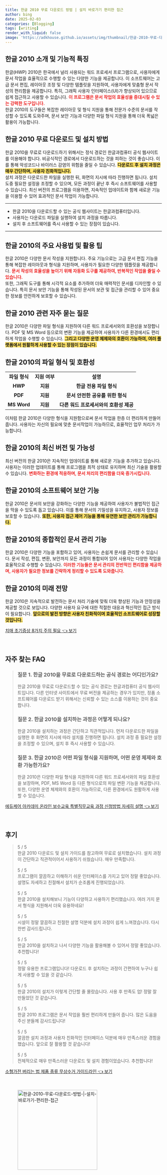 ```yaml
---
title: 한글 2010 무료 다운로드 방법 | 설치 바로가기 편리한 접근
author: bing
date: 2025-02-03
categories: [Blogging]
tags: [writing]
render_with_liquid: false
image: 'https://adkhouse.github.io/assets/img/thumbnail/한글-2010-무료-다운로드-방법-|-설치-바로가기-편리한-접근.webp'
---
```



<h2 id='한글2010_소개'>한글 2010 소개 및 기능적 특징</h2>

<p>한글(HWP) 2010은 한국에서 널리 사용되는 워드 프로세서 프로그램으로, 사용자에게 문서 작업을 효율적으로 수행할 수 있는 다양한 기능을 제공합니다. 이 소프트웨어는 고급 문서 편집, 레이아웃 조정 및 다양한 템플릿을 지원하여, 사용자에게 맞춤형 문서 작성의 편리함을 제공합니다. 특히, 그래픽 사용자 인터페이스(UI)가 향상되어 있으므로 쉽게 접근하고 사용할 수 있습니다. <b><span style="color: #ee2323;">이 프로그램은 문서 작업의 효율성을 증대시킬 수 있는 강력한 도구입니다.</span></b><br>한글 2010의 도구들은 복잡한 레이아웃 및 형식 지원을 통해 전문가 수준의 문서를 작성할 수 있도록 도와주며, 문서 보안 기능과 다양한 파일 형식 지원을 통해 더욱 폭넓은 활용이 가능합니다.</p>

<h2 id='다운로드_및_설치'>한글 2010 무료 다운로드 및 설치 방법</h2>

<p>한글 2010을 무료로 다운로드하기 위해서는 정식 경로인 한글과컴퓨터 공식 웹사이트를 이용해야 합니다. 비공식적인 경로에서 다운로드하는 것을 피하는 것이 좋습니다. 이를 통해 악성코드나 바이러스 감염의 위험을 줄일 수 있습니다. <b><span style="background-color: #ffe066;">다운로드 후 설치 과정은 매우 간단하며, 사용자 친화적입니다.</span></b><br>설치 과정은 다운로드한 파일을 실행한 뒤, 화면의 지시에 따라 진행하면 됩니다. 설치 도중 필요한 설정을 조정할 수 있으며, 모든 과정이 끝난 후 즉시 소프트웨어를 사용할 수 있습니다. 최신 버전의 프로그램을 이용하면, 지속적인 업데이트와 함께 새로운 기능을 이용할 수 있어 효과적인 문서 작업이 가능합니다.</p>

<hr />

<ul>
    <li>한글 2010을 다운로드할 수 있는 공식 웹사이트는 한글과컴퓨터입니다.</li>
    <li>사용자는 다운로드 파일을 실행하여 설치 과정을 따릅니다.</li>
    <li>설치 후 소프트웨어를 즉시 사용할 수 있는 장점이 있습니다.</li>
</ul>

<hr />

<h2 id='주요_사용법_및_활용_팁'>한글 2010의 주요 사용법 및 활용 팁</h2>

<p>한글 2010은 다양한 문서 작성을 지원합니다. 주요 기능으로는 고급 문서 편집 기능을 통해 복잡한 레이아웃과 형식을 지원하며, 사용자가 필요한 다양한 템플릿을 제공합니다. <b><span style="color: #ee2323;">문서 작성의 효율성을 높이기 위해 자동화 도구를 제공하여, 반복적인 작업을 줄일 수 있습니다.</span></b><br>또한, 그래픽 도구를 통해 시각적 요소를 추가하여 더욱 매력적인 문서를 디자인할 수 있습니다. 특히 문서 보안 기능을 통해 작성된 문서의 보관 및 접근을 관리할 수 있어 중요한 정보를 안전하게 보호할 수 있습니다.</p>

<h2 id='자주_묻는_질문'>한글 2010 관련 자주 묻는 질문</h2>

<p>한글 2010은 다양한 파일 형식을 지원하여 다른 워드 프로세서와의 호환성을 보장합니다. PDF 및 MS Word 등으로의 변환 기능을 제공하여 사용자가 다른 환경에서도 편리하게 작업을 수행할 수 있습니다. <b><span style="background-color: #ffe066;">그리고 다양한 운영 체제와의 호환이 가능하여, 여러 플랫폼에서 원활하게 사용할 수 있는 장점이 있습니다.</span></b></p>

<h2 id='파일_형식_및_호환성'>한글 2010의 파일 형식 및 호환성</h2>

<table>
    <tr>
        <td style="text-align: center; height: 17px;"><b>파일 형식</b></td>
        <td style="text-align: center; height: 17px;"><b>지원 여부</b></td>
        <td style="text-align: center; height: 17px;"><b>설명</b></td>
    </tr>
    <tr>
        <td style="text-align: center; height: 17px;"><b>HWP</b></td>
        <td style="text-align: center; height: 17px;"><b>지원</b></td>
        <td style="text-align: center; height: 17px;"><b>한글 전용 파일 형식</b></td>
    </tr>
    <tr>
        <td style="text-align: center; height: 17px;"><b>PDF</b></td>
        <td style="text-align: center; height: 17px;"><b>지원</b></td>
        <td style="text-align: center; height: 17px;"><b>문서 안전한 공유를 위한 형식</b></td>
    </tr>
    <tr>
        <td style="text-align: center; height: 17px;"><b>MS Word</b></td>
        <td style="text-align: center; height: 17px;"><b>지원</b></td>
        <td style="text-align: center; height: 17px;"><b>다른 워드 프로세서와의 호환성 제공</b></td>
    </tr>
</table>

<p>이처럼 한글 2010은 다양한 형식을 지원함으로써 문서 작업을 한층 더 편리하게 만들어 줍니다. 사용자는 자신의 필요에 맞춘 문서작업이 가능하므로, 효율적인 업무 처리가 가능합니다.</p>

<h2 id='최신_버전_및_기능'>한글 2010의 최신 버전 및 가능성</h2>

<p>최신 버전의 한글 2010은 지속적인 업데이트를 통해 새로운 기능을 추가하고 있습니다. 사용자는 이러한 업데이트를 통해 프로그램을 최적 상태로 유지하며 최신 기술을 활용할 수 있습니다. <b><span style="color: #ee2323;">변화하는 환경에 적응하며, 문서 처리의 편리함을 더욱 증가시킵니다.</span></b></p>

<h2 id='소프트웨어_보안_기능'>한글 2010의 소프트웨어 보안 기능</h2>

<p>한글 2010은 문서의 보안을 강화하는 다양한 기능을 제공하여 사용자가 불법적인 접근을 막을 수 있도록 돕고 있습니다. 이를 통해 문서의 기밀성을 유지하고, 사용자 정보를 보호할 수 있습니다. <b><span style="background-color: #ffe066;">또한, 사용자 접근 제어 기능을 통해 유연한 보안 관리가 가능합니다.</span></b></p>

<h2 id='종합적인_문서_관리_기능'>한글 2010의 종합적인 문서 관리 기능</h2>

<p>한글 2010은 다양한 기능을 포함하고 있어, 사용자는 손쉽게 문서를 관리할 수 있습니다. 문서 작성, 편집, 변환, 보안까지 모든 과정이 통합되어 있어 사용자는 다양한 작업을 효율적으로 수행할 수 있습니다. <b><span style="color: #ee2323;">이러한 기능들은 문서 관리의 전반적인 편리함을 제공하며, 사용자가 필요한 정보를 간략하게 정리할 수 있도록 도와줍니다.</span></b></p>

<h2 id='미래_전망'>한글 2010의 미래 전망</h2>

<p>한글 2010은 지속적으로 발전하는 문서 처리 기술에 맞춰 더욱 향상된 기능과 안정성을 제공할 것으로 보입니다. 다양한 사용자 요구에 대한 적절한 대응과 혁신적인 접근 방식이 필요합니다. <b><span style="background-color: #ffe066;">앞으로의 발전 방향은 사용자 친화적이며 효율적인 소프트웨어로 성장할 것입니다.</span></b></p>


<p><a class="click-button" title="치매 초기증상 8가지 주의 필요" href="https://adkhouse.github.io/posts/%EC%B9%98%EB%A7%A4-%EC%B4%88%EA%B8%B0%EC%A6%9D%EC%83%81-8%EA%B0%80%EC%A7%80-%EC%A3%BC%EC%9D%98-%ED%95%84%EC%9A%94/" rel="dofollow">치매 초기증상 8가지 주의 필요 👈 보기</a></p><br>
<h2 id='자주_찾는_FAQ'>자주 찾는 FAQ</h2>
<div itemscope="" itemtype="https://schema.org/FAQPage"> 
<blockquote> 
<div itemscope="" itemprop="mainEntity" itemtype="https://schema.org/Question"> 
<h3 itemprop="name">질문 1. 한글 2010을 무료로 다운로드하는 공식 경로는 어디인가요?</h3> 
<div itemscope="" itemprop="acceptedAnswer" itemtype="https://schema.org/Answer"> 
<span itemprop="text"> 
<p>한글 2010을 무료로 다운로드할 수 있는 공식 경로는 한글과컴퓨터 공식 웹사이트입니다. 다른 인터넷 사이트에서 무료 버전을 제공하는 경우가 있지만, 정품 소프트웨어를 다운로드 받기 위해서는 신뢰할 수 있는 소스를 이용하는 것이 중요합니다.</p> 
</span> 
</div> 
</div> 

<div itemscope="" itemprop="mainEntity" itemtype="https://schema.org/Question"> 
<h3 itemprop="name">질문 2. 한글 2010을 설치하는 과정은 어떻게 되나요?</h3> 
<div itemscope="" itemprop="acceptedAnswer" itemtype="https://schema.org/Answer"> 
<span itemprop="text"> 
<p>한글 2010을 설치하는 과정은 간단하고 직관적입니다. 먼저 다운로드한 파일을 실행한 후 화면의 지시에 따라 설치를 진행하면 됩니다. 설치 과정 중 필요한 설정을 조정할 수 있으며, 설치 후 즉시 사용할 수 있습니다.</p> 
</span> 
</div> 
</div> 

<div itemscope="" itemprop="mainEntity" itemtype="https://schema.org/Question"> 
<h3 itemprop="name">질문 3. 한글 2010은 어떤 파일 형식을 지원하며, 어떤 운영 체제와 호환 가능한가요?</h3> 
<div itemscope="" itemprop="acceptedAnswer" itemtype="https://schema.org/Answer"> 
<span itemprop="text"> 
<p>한글 2010은 다양한 파일 형식을 지원하여 다른 워드 프로세서와의 파일 호환성을 보장하며, PDF, MS Word 등 다른 형식으로의 파일 변환 기능을 제공합니다. 또한, 다양한 운영 체제와의 호환이 가능하므로, 다른 환경에서도 원활하게 사용할 수 있습니다.</p> 
</span> 
</div> 
</div> 
</blockquote> 
</div>
<p><a class="click-button" title="에듀케어 아카데미 온라인 보수교육 특별직무교육 과정 신청방법 자세히 설명" href="https://adkhouse.github.io/posts/%EC%97%90%EB%93%80%EC%BC%80%EC%96%B4-%EC%95%84%EC%B9%B4%EB%8D%B0%EB%AF%B8-%EC%98%A8%EB%9D%BC%EC%9D%B8-%EB%B3%B4%EC%88%98%EA%B5%90%EC%9C%A1-%ED%8A%B9%EB%B3%84%EC%A7%81%EB%AC%B4%EA%B5%90%EC%9C%A1-%EA%B3%BC%EC%A0%95-%EC%8B%A0%EC%B2%AD%EB%B0%A9%EB%B2%95-%EC%9E%90%EC%84%B8%ED%9E%88-%EC%84%A4%EB%AA%85/" rel="dofollow">에듀케어 아카데미 온라인 보수교육 특별직무교육 과정 신청방법 자세히 설명 👈 보기</a></p><br>
<h2 id='후기'>후기</h2>
<div itemscope itemtype="https://schema.org/Product">
  <blockquote>
  <div itemprop="review" itemscope itemtype="https://schema.org/Review">
      <div itemprop="reviewRating" itemscope itemtype="https://schema.org/Rating"> <span itemprop="ratingValue">5</span> / <span itemprop="bestRating">5</span> </div>
      <span itemprop="reviewBody">한글 2010 다운로드 및 설치 가이드를 참고하여 무료로 설치했습니다. 설치 과정이 간단하고 직관적이어서 사용하기 쉬웠습니다. 매우 만족합니다.</span>
  </div>
  <br>
  <div itemprop="review" itemscope itemtype="https://schema.org/Review">
      <div itemprop="reviewRating" itemscope itemtype="https://schema.org/Rating"> <span itemprop="ratingValue">5</span> / <span itemprop="bestRating">5</span> </div>
      <span itemprop="reviewBody">프로그램이 깔끔하고 이해하기 쉬운 인터페이스를 가지고 있어 정말 좋았습니다. 설명도 자세하고 친절해서 설치가 순조롭게 진행되었습니다.</span>
  </div>
  <br>
  <div itemprop="review" itemscope itemtype="https://schema.org/Review">
      <div itemprop="reviewRating" itemscope itemtype="https://schema.org/Rating"> <span itemprop="ratingValue">5</span> / <span itemprop="bestRating">5</span> </div>
      <span itemprop="reviewBody">한글 2010을 설치해보니 기능이 다양하고 사용하기 편리했습니다. 여러 가지 문서 형식을 지원해서 더욱 유용하네요!</span>
  </div>
  <br>
  <div itemprop="review" itemscope itemtype="https://schema.org/Review">
      <div itemprop="reviewRating" itemscope itemtype="https://schema.org/Rating"> <span itemprop="ratingValue">5</span> / <span itemprop="bestRating">5</span> </div>
      <span itemprop="reviewBody">시설이 정말 깔끔하고 친절한 설명 덕분에 설치 과정이 쉽게 느껴졌습니다. 다시 한번 감사드립니다.</span>
  </div>
  <br>
  <div itemprop="review" itemscope itemtype="https://schema.org/Review">
      <div itemprop="reviewRating" itemscope itemtype="https://schema.org/Rating"> <span itemprop="ratingValue">5</span> / <span itemprop="bestRating">5</span> </div>
      <span itemprop="reviewBody">한글 2010을 설치하고 나서 다양한 기능을 활용해볼 수 있어서 정말 좋았습니다. 추천합니다!</span>
  </div>
  <br>
  <div itemprop="review" itemscope itemtype="https://schema.org/Review">
      <div itemprop="reviewRating" itemscope itemtype="https://schema.org/Rating"> <span itemprop="ratingValue">5</span> / <span itemprop="bestRating">5</span> </div>
      <span itemprop="reviewBody">정말 유용한 프로그램입니다! 다운로드 후 설치하는 과정이 간편하여 누구나 쉽게 사용할 수 있을 것 같습니다.</span>
  </div>
  <br>
  <div itemprop="review" itemscope itemtype="https://schema.org/Review">
      <div itemprop="reviewRating" itemscope itemtype="https://schema.org/Rating"> <span itemprop="ratingValue">5</span> / <span itemprop="bestRating">5</span> </div>
      <span itemprop="reviewBody">한글 2010의 설치가 이렇게 간단할 줄 몰랐습니다. 사용 후 만족도 업! 정말 잘 만들었던 것 같습니다.</span>
  </div>
  <br>
  <div itemprop="review" itemscope itemtype="https://schema.org/Review">
      <div itemprop="reviewRating" itemscope itemtype="https://schema.org/Rating"> <span itemprop="ratingValue">5</span> / <span itemprop="bestRating">5</span> </div>
      <span itemprop="reviewBody">한글 2010 프로그램은 문서 작업을 훨씬 편리하게 만들어 줍니다. 많은 도움을 주신 분들께 감사드립니다!</span>
  </div>
  <br>
  <div itemprop="review" itemscope itemtype="https://schema.org/Review">
      <div itemprop="reviewRating" itemscope itemtype="https://schema.org/Rating"> <span itemprop="ratingValue">5</span> / <span itemprop="bestRating">5</span> </div>
      <span itemprop="reviewBody">깔끔한 설치 과정과 사용자 친화적인 인터페이스 덕분에 매우 만족스러운 경험을 했습니다. 앞으로 잘 활용할 것 같습니다!</span>
  </div>
  <br>
  <div itemprop="review" itemscope itemtype="https://schema.org/Review">
      <div itemprop="reviewRating" itemscope itemtype="https://schema.org/Rating"> <span itemprop="ratingValue">5</span> / <span itemprop="bestRating">5</span> </div>
      <span itemprop="reviewBody">전체적으로 매우 만족스러운 다운로드 및 설치 경험이었습니다. 추천합니다!</span>
  </div>
  </blockquote>
</div>
<p><a class="click-button" title="소형가전 버리는 법 제품 종류 무상수거 가이드라인" href="https://adkhouse.github.io/posts/%EC%86%8C%ED%98%95%EA%B0%80%EC%A0%84-%EB%B2%84%EB%A6%AC%EB%8A%94-%EB%B2%95-%EC%A0%9C%ED%92%88-%EC%A2%85%EB%A5%98-%EB%AC%B4%EC%83%81%EC%88%98%EA%B1%B0-%EA%B0%80%EC%9D%B4%EB%93%9C%EB%9D%BC%EC%9D%B8/" rel="dofollow">소형가전 버리는 법 제품 종류 무상수거 가이드라인 👈 보기</a></p><br>
<figure class="image"><img src="https://adkhouse.github.io/assets/img/thumbnail/한글-2010-무료-다운로드-방법-|-설치-바로가기-편리한-접근.webp" alt="한글-2010-무료-다운로드-방법-|-설치-바로가기-편리한-접근" width="256" height="256"></figure>
